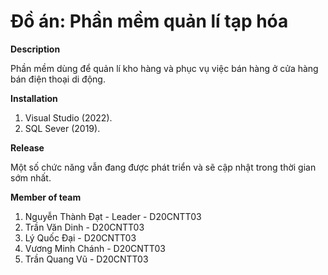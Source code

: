 # Đồ án: Phần mềm quản lí tạp hóa
**Description**

Phần mềm dùng để quản lí kho hàng và phục vụ việc bán hàng ở cửa hàng bán điện thoại di động.
  
**Installation**
1. Visual Studio (2022).
2. SQL Sever (2019).
   
**Release**

Một số chức năng vẫn đang được phát triển và sẽ cập nhật trong thời gian sớm nhất.

**Member of team**
1. Nguyễn Thành Đạt - Leader - D20CNTT03
2. Trần Văn Dinh - D20CNTT03
3. Lý Quốc Đại - D20CNTT03
4. Vương Minh Chánh - D20CNTT03
5. Trần Quang Vũ - D20CNTT03
  
